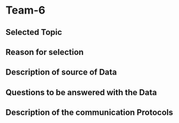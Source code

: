 # Team-6

## Selected Topic


## Reason for selection 


## Description of source of Data


## Questions to be answered with the Data 


## Description of the communication Protocols 


